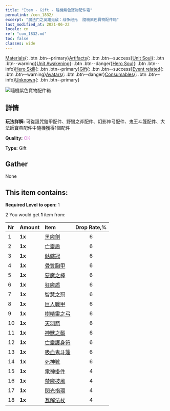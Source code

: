 ```yaml
---
title: "Item - Gift - 隨機紫色寶物配件箱"
permalink: /con_1832/
excerpt: "魔法门之英雄无敌：战争纪元  隨機紫色寶物配件箱"
last_modified_at: 2021-06-22
locale: cn
ref: "con_1832.md"
toc: false
classes: wide
---
```

 [Materials](/ItemsCN/){: .btn .btn--primary}[Artifacts](/ItemsCN/Artifacts/){: .btn .btn--success}[Unit Soul](/ItemsCN/UnitSoul/){: .btn .btn--warning}[Unit Awakening](/ItemsCN/UnitAwakening/){: .btn .btn--danger}[Hero Soul](/ItemsCN/HeroSoul/){: .btn .btn--info}[Hero Skill](/ItemsCN/HeroSkill/){: .btn .btn--primary}[Gift](/ItemsCN/Gift/){: .btn .btn--success}[Event related](/ItemsCN/Events/){: .btn .btn--warning}[Avatars](/ItemsCN/Avatars/){: .btn .btn--danger}[Consumables](/ItemsCN/Consumables/){: .btn .btn--info}[Unknown](/ItemsCN/Unknown/){: .btn .btn--primary}

 ![隨機紫色寶物配件箱](/images/t/i_907046.png)

## 詳情
 **玩法詳解:** 可從詛咒鎧甲配件、野蠻之斧配件、幻影神弓配件、鬼王斗篷配件、大法師寶典配件中隨機獲得1個配件

 **Quality:** <span style="color: #DA70D6">OK</span>

 **Type:** Gift

## Gather

  None

## This item contains:

 **Required Level to open:** 1

 2 You would get **1** item  from:

  | Nr | Amount |     Item    | Drop Rate,% |
  |:---|:-------|:------------|:---------:|
  | 1 |  **1x** | [黑魔劍](/cn/Items/art_121/) | 6 | 
  | 2 |  **1x** | [亡靈盾](/cn/Items/art_122/) | 6 | 
  | 3 |  **1x** | [骷髏冠](/cn/Items/art_123/) | 6 | 
  | 4 |  **1x** | [骨質胸甲](/cn/Items/art_124/) | 6 | 
  | 5 |  **1x** | [惡魔之棒](/cn/Items/art_125/) | 6 | 
  | 6 |  **1x** | [狂魔盾](/cn/Items/art_126/) | 6 | 
  | 7 |  **1x** | [智慧之冠](/cn/Items/art_127/) | 6 | 
  | 8 |  **1x** | [巨人戰甲](/cn/Items/art_128/) | 6 | 
  | 9 |  **1x** | [樹精靈之弓](/cn/Items/art_103/) | 6 | 
  | 10 |  **1x** | [天羽箭](/cn/Items/art_104/) | 6 | 
  | 11 |  **1x** | [神獸之鬃](/cn/Items/art_105/) | 6 | 
  | 12 |  **1x** | [亡靈護身符](/cn/Items/art_129/) | 6 | 
  | 13 |  **1x** | [吸血鬼斗篷](/cn/Items/art_130/) | 6 | 
  | 14 |  **1x** | [死神靴](/cn/Items/art_131/) | 6 | 
  | 15 |  **1x** | [電神掛件](/cn/Items/art_136/) | 4 | 
  | 16 |  **1x** | [禁魔披風](/cn/Items/art_137/) | 4 | 
  | 17 |  **1x** | [閃光指環](/cn/Items/art_138/) | 4 | 
  | 18 |  **1x** | [瓦解法杖](/cn/Items/art_139/) | 4 | 
